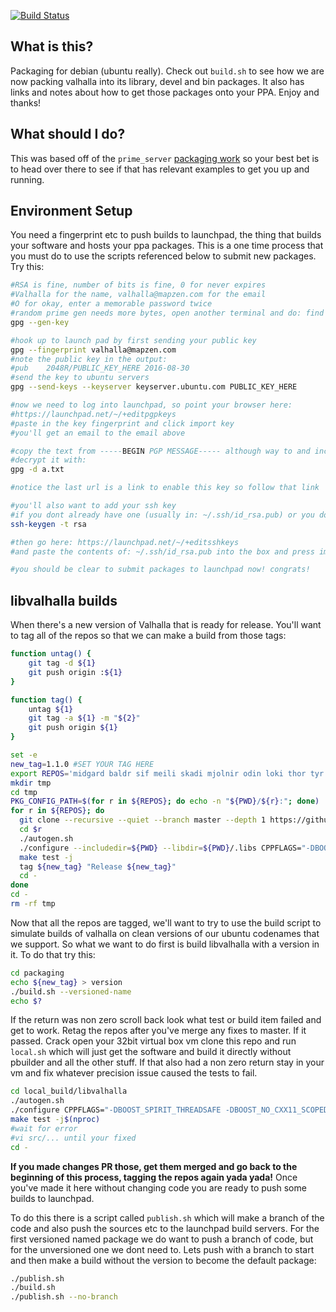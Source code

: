 [![Build Status](https://travis-ci.org/valhalla/packaging.svg?branch=master)](https://travis-ci.org/valhalla/packaging)

What is this?
-------------

Packaging for debian (ubuntu really). Check out `build.sh` to see how we are now packing valhalla into its library, devel and bin packages. It also has links and notes about how to get those packages onto your PPA. Enjoy and thanks!

What should I do?
-----------------

This was based off of the `prime_server` [packaging work](https://github.com/kevinkreiser/ppa-libprime-server) so your best bet is to head over there to see if that has relevant examples to get you up and running.

Environment Setup
-----------------

You need a fingerprint etc to push builds to launchpad, the thing that builds your software and hosts your ppa packages. This is a one time process that you must do to use the scripts referenced below to submit new packages. Try this:

```bash
#RSA is fine, number of bits is fine, 0 for never expires
#Valhalla for the name, valhalla@mapzen.com for the email
#O for okay, enter a memorable password twice
#random prime gen needs more bytes, open another terminal and do: find /
gpg --gen-key

#hook up to launch pad by first sending your public key
gpg --fingerprint valhalla@mapzen.com
#note the public key in the output:
#pub    2048R/PUBLIC_KEY_HERE 2016-08-30
#send the key to ubuntu servers
gpg --send-keys --keyserver keyserver.ubuntu.com PUBLIC_KEY_HERE

#now we need to log into launchpad, so point your browser here:
#https://launchpad.net/~/+editpgpkeys
#paste in the key fingerprint and click import key
#you'll get an email to the email above

#copy the text from -----BEGIN PGP MESSAGE----- although way to and including -----END PGP MESSAGE----- into a text file lets say a.txt
#decrypt it with:
gpg -d a.txt

#notice the last url is a link to enable this key so follow that link

#you'll also want to add your ssh key
#if you dont already have one (usually in: ~/.ssh/id_rsa.pub) or you dont remember its password create an ssh key with
ssh-keygen -t rsa

#then go here: https://launchpad.net/~/+editsshkeys
#and paste the contents of: ~/.ssh/id_rsa.pub into the box and press import key

#you should be clear to submit packages to launchpad now! congrats!
```

libvalhalla builds
------------------

When there's a new version of Valhalla that is ready for release. You'll want to tag all of the repos so that we can make a build from those tags:

```bash
function untag() {
	git tag -d ${1}
	git push origin :${1}
}

function tag() {
	untag ${1}
	git tag -a ${1} -m "${2}"
	git push origin ${1}
}

set -e
new_tag=1.1.0 #SET YOUR TAG HERE
export REPOS='midgard baldr sif meili skadi mjolnir odin loki thor tyr tools'
mkdir tmp
cd tmp
PKG_CONFIG_PATH=$(for r in ${REPOS}; do echo -n "${PWD}/${r}:"; done)
for r in ${REPOS}; do
  git clone --recursive --quiet --branch master --depth 1 https://github.com/valhalla/${r}.git
  cd $r
  ./autogen.sh
  ./configure --includedir=${PWD} --libdir=${PWD}/.libs CPPFLAGS="-DBOOST_SPIRIT_THREADSAFE -DBOOST_NO_CXX11_SCOPED_ENUMS"
  make test -j
  tag ${new_tag} "Release ${new_tag}"
  cd -
done
cd -
rm -rf tmp
```

Now that all the repos are tagged, we'll want to try to use the build script to simulate builds of valhalla on clean versions of our ubuntu codenames that we support. So what we want to do first is build libvalhalla with a version in it. To do that try this:

```bash
cd packaging
echo ${new_tag} > version
./build.sh --versioned-name
echo $?
```

If the return was non zero scroll back look what test or build item failed and get to work. Retag the repos after you've merge any fixes to master. If it passed. Crack open your 32bit virtual box vm clone this repo and run `local.sh` which will just get the software and build it directly without pbuilder and all the other stuff. If that also had a non zero return stay in your vm and fix whatever precision issue caused the tests to fail.

```bash
cd local_build/libvalhalla
./autogen.sh
./configure CPPFLAGS="-DBOOST_SPIRIT_THREADSAFE -DBOOST_NO_CXX11_SCOPED_ENUMS"
make test -j$(nproc)
#wait for error
#vi src/... until your fixed
cd -
```

**If you made changes PR those, get them merged and go back to the beginning of this process, tagging the repos again yada yada!** Once you've made it here without changing code you are ready to push some builds to launchpad.

To do this there is a script called `publish.sh` which will make a branch of the code and also push the sources etc to the launchpad build servers. For the first versioned named package we do want to push a branch of code, but for the unversioned one we dont need to. Lets push with a branch to start and then make a build without the version to become the default package:

```bash
./publish.sh
./build.sh
./publish.sh --no-branch
```

